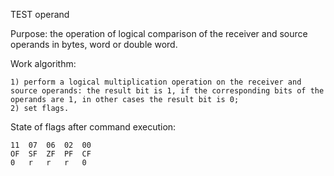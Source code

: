 TEST operand

Purpose: the operation of logical comparison of the receiver and source operands in bytes, word or double word.

Work algorithm:

    1) perform a logical multiplication operation on the receiver and source operands: the result bit is 1, if the corresponding bits of the operands are 1, in other cases the result bit is 0;
    2) set flags.

State of flags after command execution:
	
	11	07	06	02	00
	OF	SF	ZF	PF	CF
	0	r	r	r 	0